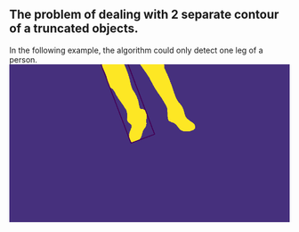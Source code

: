## The problem of dealing with 2 separate contour of a truncated objects.  
In the following example, the algorithm could only detect one leg of a person.      
![-](m-25.png)
